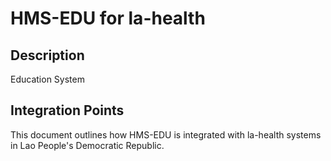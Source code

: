 # HMS-EDU for la-health

## Description

Education System

## Integration Points

This document outlines how HMS-EDU is integrated with la-health systems in Lao People's Democratic Republic.
